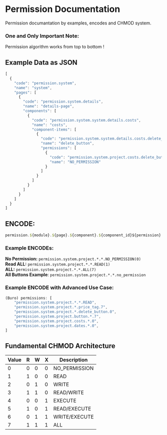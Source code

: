 
# Permission Documentation

  Permission documantation by examples, encodes and CHMOD system.
  
 ### **One and Only Important Note:** 
 Permission algorithm works from top to bottom !

## Example Data as JSON 
```js
[
  {
    "code": "permission.system",
    "name": "system",
    "pages": [
      {
        "code": "permission.system.details",
        "name": "details-page",
        "components": [
          {
            "code": "permission.system.system.details.costs",
            "name": "costs",
            "component-items": [
              {
                "code": "permission.system.system.details.costs.delete_button",
                "name": "delete_button",
                "permissions": [
                  {
                    "code": "permission.system.project.costs.delete_button.0",
                    "name": "NO_PERMISSION"
                  }
                ]
              }
            ]
          }
        ]
      }
    ]
  }
]
```
## ENCODE: 

```js
permission.${module}.${page}.${component}.${component_id}${permission}
```

### Example ENCODEs: 


**No Permission:** ```permission.system.project.*.*.NO_PERMISSION(0)```
</br>
**Read ALL:** ```permission.system.project.*.*.READ(1)```
</br>
**ALL:** ```permission.system.project.*.*.ALL(7)```
</br>
**All Buttons Example**: ```permission.system.project.*.*.no_permission```
</br>


### Example ENCODE with Advanced Use Case: 

```js
(Buro) permissions: [
    "permission.system.project.*.*.READ",
    "permission.system.project.*.price_tag.7",
    "permission.system.project.*.delete_button.0",
    "permission.system.project.button.*.7",
    "permission.system.project.costs.*.0",
    "permission.system.project.dates.*.0",
]
```

## Fundamental CHMOD Architecture


| Value | R   | W   | X   | Description   |
| ----- | --- | --- | --- | ------------- |
| 0     | 0   | 0   | 0   | NO_PERMISSION |
| 1     | 1   | 0   | 0   | READ          |
| 2     | 0   | 1   | 0   | WRITE         |
| 3     | 1   | 1   | 0   | READ/WRITE    |
| 4     | 0   | 0   | 1   | EXECUTE       |
| 5     | 1   | 0   | 1   | READ/EXECUTE  |
| 6     | 0   | 1   | 1   | WRITE/EXECUTE |
| 7     | 1   | 1   | 1   | ALL           |
